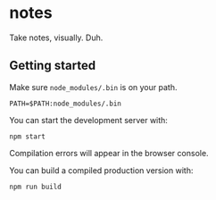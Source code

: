 # notes

Take notes, visually. Duh.

## Getting started

Make sure `node_modules/.bin` is on your path.

```
PATH=$PATH:node_modules/.bin
```

You can start the development server with:

```
npm start
```

Compilation errors will appear in the browser console.

You can build a compiled production version with:

```
npm run build
```

